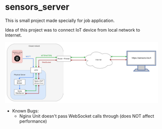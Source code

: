# sensors_server
This is small project made specially for job application.

Idea of this project was to connect IoT device from local network to Internet.

![Data Flow](./Dataflow.jpg)

* Known Bugs:
  * Nginx Unit doesn't pass WebSocket calls through (does NOT affect performance)
